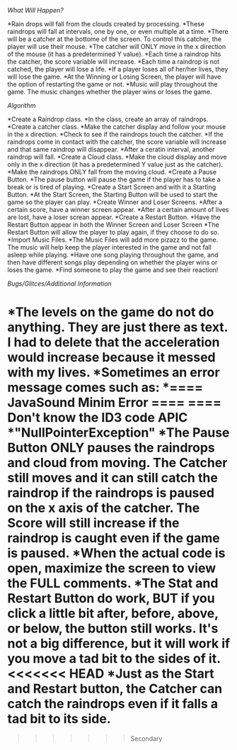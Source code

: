 *What Will Happen?*

*Rain drops will fall from the clouds created by processing.
*These raindrops will fall at intervals, one by one, or even multiple at a time.
*There will be a catcher at the bottome of the screen. To control this catcher, the player will use their mouse.
*The catcher will ONLY move in the x direction of the mouse (it has a predetermined Y value).
*Each time a raindrop hits the catcher, the score variable will increase. 
*Each time a raindrop is not catched, the player will lose a life.
*If a player loses all of her/her lives, they will lose the game.
*At the Winning or Losing Screen, the player will have the option of restarting the game or not.
*Music will play throughout the game. The music changes whether the player wins or loses the game.


*Algorithm*

*Create a Raindrop class.
*In the class, create an array of raindrops.
*Create a catcher class.
*Make the catcher display and follow your mouse in the x direction.
*Check to see if the raindrops touch the catcher.
*If the raindrops come in contact with the catcher, the score variable will increase and that same raindrop will disappear.
*After a ceratin interval, another raindrop will fall.
*Create a Cloud class.
*Make the cloud display and move only in the x direction (it has a predetermined Y value just as the catcher).
*Make the raindrops ONLY fall from the moving cloud.
*Create a Pause Button.
*The pause button will pause the game if the player has to take a break or is tired of playing.
*Create a Start Screen and with it a Starting Button.
*At the Start Screen, the Starting Button will be used to start the game so the player can play.
*Create Winner and Loser Screens.
*After a certain score, have a winner screen appear.
*After a certain amount of lives are lost, have a loser screan appear.
*Create a Restart Button.
*Have the Restart Button appear in both the Winner Screen and Loser Screen
*The Restart Button will allow the player to play again, if they choose to do so.
*Import Music Files.
*The Music Files will add more pizazz to the game. The music will help keep the player interested in the game and not fall asleep while playing.
*Have one song playing throughout the game, and then have different songs play depending on whether the player wins or loses the game.
*Find someone to play the game and see their reaction!


*Bugs/Glitces/Additional Information*

*The levels on the game do not do anything. They are just there as text. I had to delete that the acceleration would increase because it messed with my lives.
*Sometimes an error message comes such as:
             *==== JavaSound Minim Error ====
              ==== Don't know the ID3 code APIC
             *"NullPointerException"
*The Pause Button ONLY pauses the raindrops and cloud from moving. The Catcher still moves and it can still catch the raindrop if the raindrops is paused on the x axis of the catcher. The Score will still increase if the raindrop is caught even if the game is paused.
*When the actual code is open, maximize the screen to view the FULL comments.
*The Stat and Restart Button do work, BUT if you click a little bit after, before, above, or below, the button still works. It's not a big difference, but it will work if you move a tad bit to the sides of it.
<<<<<<< HEAD
*Just as the Start and Restart button, the Catcher can catch the raindrops even if it falls a tad bit to its side.
=======
>>>>>>> Secondary

